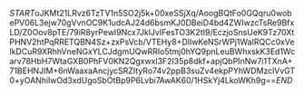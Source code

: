 $START$oJKMt21LRvz6TzTV1n5SO2j5k+00xeSSjXq/AoogBQtFo0GQqru0wobePV06L3ejw70gVvnOC9K1udcAJ24d6bsmKJ0DBeiD4bd4ZWIwzcTsRe9BfxLD/Z0Oov8pTE/79iR8yrPewI9Ncx7JklJvIFesTO3K2tI9/EczjoSnsUeK9Tz70XtPHNV2htPqRRETQBN4Sz+zxPsVcb/VTEHy8+DlIwKeNSrWPj1WaIRQCc0xVelkDCuR9XRhhVneNGxYLCJdgmUQwRRIo5tmj0hYQ9pnLeuBWhxskK3Ed1Wcarv78HbH7WtaGXB0PhFV0KN2Qgxwxl3F2I35p8dkf+apjQbPInNw7i1TXnA+71BEHNJIM+6nWaaxaAncjycSRZItyRo74v2ppB3suZv4ekpPYhWDMzclVvGT0+yOANhilwOd3xdUgoSbOtBp9P6Lvbi7AwAK60/1HSkYj4LkoWKh9g==$END$